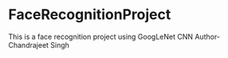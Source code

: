 # FaceRecognitionProject
This is a face recognition project using GoogLeNet CNN
Author-Chandrajeet Singh
